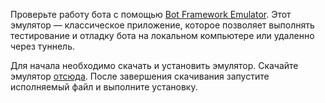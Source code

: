 Проверьте работу бота с помощью [Bot Framework Emulator](~/bot-service-debug-emulator.md). Этот эмулятор — классическое приложение, которое позволяет выполнять тестирование и отладку бота на локальном компьютере или удаленно через туннель. 

Для начала необходимо скачать и установить эмулятор. Скачайте эмулятор [отсюда](https://emulator.botframework.com/). После завершения скачивания запустите исполняемый файл и выполните установку. 

